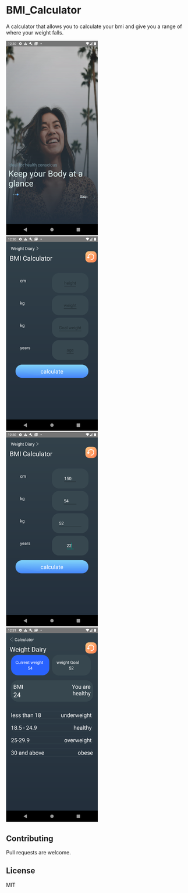 # BMI_Calculator
A calculator that allows you to calculate your bmi and give you a range of where your weight falls.

<img src="https://github.com/Njumbi/BMI_Calculator/blob/master/app/src/main/res/drawable/Screenshot_1613986201.png" width="50%" height="50%"/> 

<img src="https://github.com/Njumbi/BMI_Calculator/blob/master/app/src/main/res/drawable/Screenshot_1613986208.png" width="50%" height="50%"/>

<img src="https://github.com/Njumbi/BMI_Calculator/blob/master/app/src/main/res/drawable/Screenshot_1613986241.png" width="50%" height="50%" />

<img src="https://github.com/Njumbi/BMI_Calculator/blob/master/app/src/main/res/drawable/Screenshot_1613986261.png" width="50%" height="50%" />

## Contributing
Pull requests are welcome.

## License
MIT
